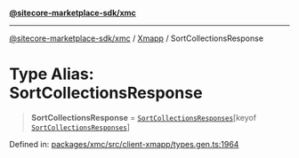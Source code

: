 [**@sitecore-marketplace-sdk/xmc**](../../../../README.md)

***

[@sitecore-marketplace-sdk/xmc](../../../../README.md) / [Xmapp](../README.md) / SortCollectionsResponse

# Type Alias: SortCollectionsResponse

> **SortCollectionsResponse** = [`SortCollectionsResponses`](SortCollectionsResponses.md)\[keyof [`SortCollectionsResponses`](SortCollectionsResponses.md)\]

Defined in: [packages/xmc/src/client-xmapp/types.gen.ts:1964](https://github.com/Sitecore/marketplace-sdk/blob/e3ec55ede335ad59ac5875d32f0d68c50e7bc899/packages/xmc/src/client-xmapp/types.gen.ts#L1964)
